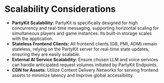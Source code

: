 # Scalability Considerations

* **PartyKit Scalability:** PartyKit is specifically designed for high concurrency and real-time messaging, supporting horizontal scaling for simultaneous players and game instances. Its built-in storage scales with the application.
* **Stateless Frontend Clients:** All frontend clients (GB, PMI, ADM) remain stateless, relying on the PartyKit server for real-time state updates, ensuring they are easily scalable.
* **External AI Service Scalability:** Ensure chosen LLM and voice services can handle anticipated request volumes initiated by PartyKit Endpoints.
* **CDN for Assets:** Utilize Content Delivery Networks for serving frontend assets to minimize latency and improve global accessibility. 